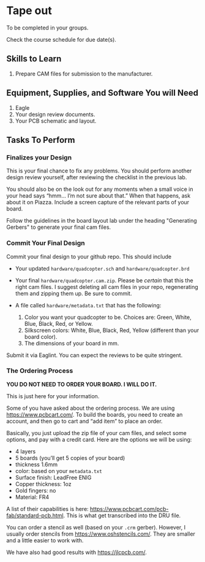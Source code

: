 # Tape out

To be completed in your groups.

Check the course schedule for due date(s).

## Skills to Learn

1. Prepare CAM files for submission to the manufacturer.

## Equipment, Supplies, and Software You will Need

1. Eagle
2. Your design review documents.
3. Your PCB schematic and layout.

## Tasks To Perform

### Finalizes your Design

This is your final chance to fix any problems. You should perform another design review yourself, after reviewing the checklist in the previous lab.

You should also be on the look out for any moments when a small voice in your head says “hmm… I’m not sure about that.” When that happens, ask about it on Piazza. Include a screen capture of the relevant parts of your board.

Follow the guidelines in the board layout lab under the heading "Generating Gerbers" to generate your final cam files.

### Commit Your Final Design

Commit your final design to your github repo. This should include

* Your updated `hardware/quadcopter.sch` and `hardware/quadcopter.brd`
* Your final `hardware/quadcopter.cam.zip`. Please be _certain_ that this the right cam files. I suggest deleting all cam files in your repo, regenerating them and zipping them up. Be sure to commit.
* A file called `hardware/metadata.txt` that has the following:

    1. Color you want your quadcopter to be. Choices are: Green, White, Blue, Black, Red, or Yellow.
    2. Silkscreen colors: White, Blue, Black, Red, Yellow (different than your board color).
    3. The dimensions of your board in mm.

Submit it via Eaglint. You can expect the reviews to be quite stringent.

### The Ordering Process

**YOU DO NOT NEED TO ORDER YOUR BOARD. I WILL DO IT.**

This is just here for your information.

Some of you have asked about the ordering process.  We are using https://www.pcbcart.com/. To build the boards, you need to create an account, and then go to cart and “add item” to place an order.

Basically, you just upload the zip file of your cam files, and select some options, and pay with a credit card. Here are the options we will be using:

* 4 layers
* 5 boards (you’ll get 5 copies of your board)
* thickness 1.6mm
* color: based on your `metadata.txt`
* Surface finish: LeadFree ENIG
* Copper thickness: 1oz
* Gold fingers: no
* Material: FR4

A list of their capabilities is here: https://www.pcbcart.com/pcb-fab/standard-pcb.html. This is what get transcribed into the DRU file.

You can order a stencil as well (based on your `.crm` gerber).  However, I usually order stencils from https://www.oshstencils.com/.  They are smaller and a little easier to work with.

We have also had good results with https://jlcpcb.com/.
